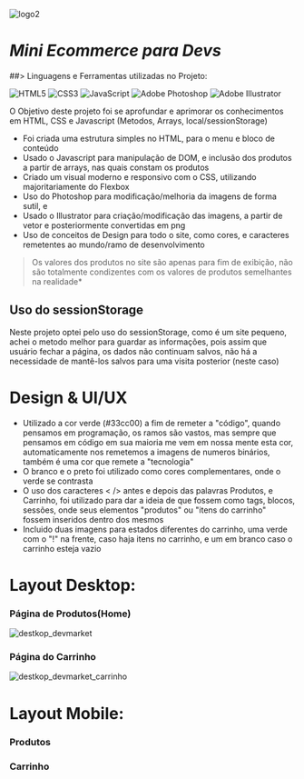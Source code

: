 
![logo2](https://user-images.githubusercontent.com/104237978/222282022-69189aaf-124f-4080-8361-c4a3264a5f3a.png)

# *Mini Ecommerce para Devs*

##> Linguagens e Ferramentas utilizadas no Projeto:

![HTML5](https://img.shields.io/badge/html5-%23E34F26.svg?style=for-the-badge&logo=html5&logoColor=white)
![CSS3](https://img.shields.io/badge/css3-%231572B6.svg?style=for-the-badge&logo=css3&logoColor=white)
![JavaScript](https://img.shields.io/badge/javascript-%23323330.svg?style=for-the-badge&logo=javascript&logoColor=%23F7DF1E)
![Adobe Photoshop](https://img.shields.io/badge/adobe%20photoshop-%2331A8FF.svg?style=for-the-badge&logo=adobe%20photoshop&logoColor=white)
![Adobe Illustrator](https://img.shields.io/badge/adobe%20illustrator-%23FF9A00.svg?style=for-the-badge&logo=adobe%20illustrator&logoColor=white)

O Objetivo deste projeto foi se aprofundar e aprimorar os conhecimentos em HTML, CSS e Javascript (Metodos, Arrays, local/sessionStorage)

- Foi criada uma estrutura simples no HTML, para o menu e bloco de conteúdo
- Usado o Javascript para manipulação de DOM, e inclusão dos produtos a partir de arrays, nas quais constam os produtos
- Criado um visual moderno e responsivo com o CSS, utilizando majoritariamente do Flexbox
- Uso do Photoshop para modificação/melhoria da imagens de forma sutil, e 
- Usado o Illustrator para criação/modificação das imagens, a partir de vetor e posteriormente convertidas em png
- Uso de conceitos de Design para todo o site, como cores, e caracteres remetentes ao mundo/ramo de desenvolvimento

> Os valores dos produtos no site são apenas para fim de exibição, não são totalmente condizentes com os valores de produtos semelhantes na realidade*

## Uso do sessionStorage

Neste projeto optei pelo uso do sessionStorage, como é um site pequeno, achei o metodo melhor para guardar as informações, pois assim que usuário fechar a página, os dados não continuam salvos, não há a necessidade de mantê-los salvos para uma visita posterior (neste caso)

# Design & UI/UX

- Utilizado a cor verde (#33cc00) a fim de remeter a "código", quando pensamos em programação, os ramos são vastos, mas sempre que pensamos em código em sua maioria me vem em nossa mente esta cor, automaticamente nos remetemos a imagens de numeros binários, também é uma cor que remete a "tecnologia"
- O branco e o preto foi utilizado como cores complementares, onde o verde se contrasta
- O uso dos caracteres < /> antes e depois das palavras Produtos, e Carrinho, foi utilizado para dar a ideia de que fossem como tags, blocos, sessões, onde seus elementos "produtos" ou "itens do carrinho" fossem inseridos dentro dos mesmos
- Incluido duas imagens para estados diferentes do carrinho, uma verde com o "!" na frente, caso haja itens no carrinho, e um em branco caso o carrinho esteja vazio

# Layout Desktop:

### Página de Produtos(Home)
![destkop_devmarket](https://user-images.githubusercontent.com/104237978/222281254-5a80713b-8f44-42b0-8bda-9a9c4c4620e5.jpg)


### Página do Carrinho
![destkop_devmarket_carrinho](https://user-images.githubusercontent.com/104237978/222281281-9b3be235-23ee-4265-8335-bc6654578724.jpg)

# Layout Mobile:

### Produtos


### Carrinho
